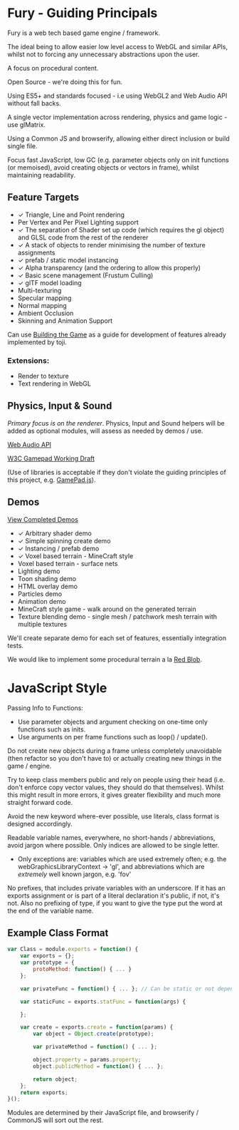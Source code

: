 # Fury - Guiding Principals

Fury is a web tech based game engine / framework.

The ideal being to allow easier low level access to WebGL and similar APIs, whilst not to forcing any unnecessary abstractions upon the user.

A focus on procedural content.

Open Source - we're doing this for fun.

Using ES5+ and standards focused - i.e using WebGL2 and Web Audio API without fall backs.

A single vector implementation across rendering, physics and game logic - use glMatrix.

Using a Common JS and browserify, allowing either direct inclusion or build single file.

Focus fast JavaScript, low GC (e.g. parameter objects only on init functions (or memoised), avoid creating objects or vectors in frame), whilst maintaining readability.

## Feature Targets

* ✓ Triangle, Line and Point rendering
* Per Vertex and Per Pixel Lighting support
* ✓ The separation of Shader set up code (which requires the gl object) and GLSL code from the rest of the renderer
* ✓ A stack of objects to render minimising the number of texture assignments
* ✓ prefab / static model instancing 
* ✓ Alpha transparency (and the ordering to allow this properly)
* ✓ Basic scene management (Frustum Culling)
* ✓ glTF model loading
* Multi-texturing
* Specular mapping
* Normal mapping
* Ambient Occlusion
* Skinning and Animation Support

Can use [Building the Game](https://github.com/toji/building-the-game) as a guide for development of features already implemented by toji.

### Extensions:
* Render to texture
* Text rendering in WebGL

## Physics, Input & Sound
_Primary focus is on the renderer_. Physics, Input and Sound helpers will be added as optional modules, will assess as needed by demos / use.

[Web Audio API](http://www.html5rocks.com/en/tutorials/webaudio/intro/)

[W3C Gamepad Working Draft](http://www.w3.org/TR/gamepad/)

(Use of libraries is acceptable if they don't violate the guiding principles of this project, e.g. [GamePad.js](https://github.com/sgraham/gamepad.js/)).

## Demos
[View Completed Demos](http://delphic.me.uk/fury/demos/)
* ✓ Arbitrary shader demo
* ✓ Simple spinning create demo
* ✓ Instancing / prefab demo
* ✓ Voxel based terrain - MineCraft style
* Voxel based terrain - surface nets
* Lighting demo
* Toon shading demo
* HTML overlay demo
* Particles demo
* Animation demo
* MineCraft style game - walk around on the generated terrain
* Texture blending demo - single mesh / patchwork mesh terrain with multiple textures

We'll create separate demo for each set of features, essentially integration tests.

We would like to implement some procedural terrain a la [Red Blob](http://www-cs-students.stanford.edu/~amitp/game-programming/polygon-map-generation/).

# JavaScript Style

Passing Info to Functions:
* Use parameter objects and argument checking on one-time only functions such as inits.
* Use arguments on per frame functions such as loop() / update().

Do not create new objects during a frame unless completely unavoidable (then refactor so you don't have to) or actually creating new things in the game / engine.

Try to keep class members public and rely on people using their head (i.e. don't enforce copy vector values, they should do that themselves). Whilst this might result in more errors, it gives greater flexibility and much more straight forward code.

Avoid the new keyword where-ever possible, use literals, class format is designed accordingly.

Readable variable names, everywhere, no short-hands / abbreviations, avoid jargon where possible. Only indices are allowed to be single letter.
* Only exceptions are: variables which are used extremely often; e.g. the webGraphicsLibraryContext -> 'gl', and abbreviations which are _extremely_ well known jargon, e.g. 'fov'

No prefixes, that includes private variables with an underscore. If it has an exports assignment or is part of a literal declaration it's public, if not, it's not. Also no prefixing of type, if you want to give the type put the word at the end of the variable name.

## Example Class Format

```javascript
var Class = module.exports = function() {
	var exports = {};
	var prototype = {
		protoMethod: function() { ... }
	};

	var privateFunc = function() { ... }; // Can be static or not depending on if you use .apply / .call

	var staticFunc = exports.statFunc = function(args) {

	};

	var create = exports.create = function(params) {
		var object = Object.create(prototype);

		var privateMethod = function() { ... };

		object.property = params.property;
		object.publicMethod = function() { ... };

		return object;
	};
	return exports;
}();
```

Modules are determined by their JavaScript file, and browserify / CommonJS will sort out the rest.
